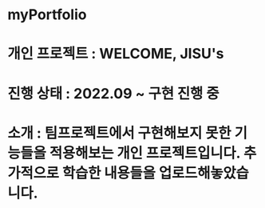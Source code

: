 # myPortfolio

# 개인 프로젝트 : WELCOME, JISU's
# 진행 상태 : 2022.09 ~ 구현 진행 중
# 소개 :  팀프로젝트에서 구현해보지 못한 기능들을 적용해보는 개인 프로젝트입니다. 추가적으로 학습한 내용들을 업로드해놓았습니다.
